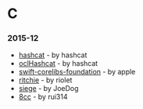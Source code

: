 # C

### 2015-12
- [hashcat](https://github.com/hashcat/hashcat) - by hashcat
- [oclHashcat](https://github.com/hashcat/oclHashcat) - by hashcat
- [swift-corelibs-foundation](https://github.com/apple/swift-corelibs-foundation) - by apple
- [ritchie](https://github.com/riolet/ritchie) - by riolet
- [siege](https://github.com/JoeDog/siege) - by JoeDog
- [8cc](https://github.com/rui314/8cc) - by rui314
